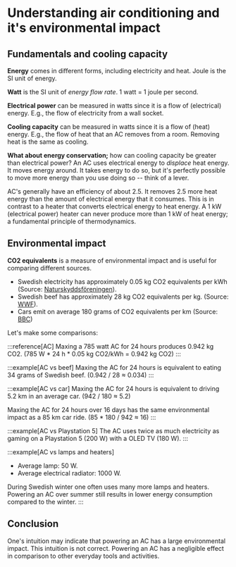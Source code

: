 # Understanding air conditioning and it's environmental impact

## Fundamentals and cooling capacity

**Energy** comes in different forms, including electricity and heat. Joule is the SI unit of energy.

**Watt** is the SI unit of *energy flow rate*. 1 watt = 1 joule per second.

**Electrical power** can be measured in watts since it is a flow of (electrical) energy. E.g., the flow of electricity from a wall socket.

**Cooling capacity** can be measured in watts since it is a flow of (heat) energy. E.g., the flow of heat that an AC removes from a room. Removing heat is the same as cooling.

**What about energy conservation;** how can cooling capacity be greater than electrical power? An AC uses electrical energy to *displace* heat energy. It moves energy around. It takes energy to do so, but it's perfectly possible to move more energy than you use doing so -- think of a lever.

AC's generally have an efficiency of about 2.5. It removes 2.5 more heat energy than the amount of electrical energy that it consumes. This is in contrast to a heater that converts electrical energy to heat energy. A 1 kW (electrical power) heater can never produce more than 1 kW of heat energy; a fundamental principle of thermodynamics.

## Environmental impact

**CO2 equivalents** is a measure of environmental impact and is useful for comparing different sources.

- Swedish electricity has approximately 0.05 kg CO2 equivalents per kWh (Source: [Naturskyddsföreningen](https://www.naturskyddsforeningen.se/sites/default/files/dokument-media/bilaga_1_lagg_om_vaxeln_utslappsnivaer_fran_olika_energislag.pdf)).
- Swedish beef has approximately 28 kg CO2 equivalents per kg. (Source: [WWF](https://www.wwf.se/mat-och-jordbruk/matkalkylator/)).
- Cars emit on average 180 grams of CO2 equivalents per km (Source: [BBC](https://www.bbc.com/future/article/20200317-climate-change-cut-carbon-emissions-from-your-commute))

Let's make some comparisons:

:::reference[AC]
Maxing a 785 watt AC for 24 hours produces 0.942 kg CO2. (785 W * 24 h * 0.05 kg CO2/kWh = 0.942 kg CO2)
:::

:::example[AC vs beef]
Maxing the AC for 24 hours is equivalent to eating 34 grams of Swedish beef. (0.942 / 28 ≈ 0.034)
:::

:::example[AC vs car]
Maxing the AC for 24 hours is equivalent to driving 5.2 km in an average car. (942 / 180 ≈ 5.2)

Maxing the AC for 24 hours over 16 days has the same environmental impact as a 85 km car ride. (85 * 180 / 942 ≈ 16)
:::

:::example[AC vs Playstation 5]
The AC uses twice as much electricity as gaming on a Playstation 5 (200 W) with a OLED TV (180 W).
:::

:::example[AC vs lamps and heaters]
- Average lamp: 50 W.
- Average electrical radiator: 1000 W.

During Swedish winter one often uses many more lamps and heaters. Powering an AC over summer still results in lower energy consumption compared to the winter.
:::

## Conclusion

One's intuition may indicate that powering an AC has a large environmental impact. This intuition is not correct. Powering an AC has a negligible effect in comparison to other everyday tools and activities.
